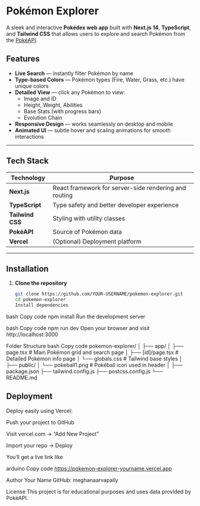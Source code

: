 # Pokémon Explorer

A sleek and interactive **Pokédex web app** built with **Next.js 14**, **TypeScript**, and **Tailwind CSS** that allows users to explore and search Pokémon from the [PokéAPI](https://pokeapi.co/).

## Features

- **Live Search** — instantly filter Pokémon by name
- **Type-based Colors** — Pokémon types (Fire, Water, Grass, etc.) have unique colors
- **Detailed View** — click any Pokémon to view:
  - Image and ID
  - Height, Weight, Abilities
  - Base Stats (with progress bars)
  - Evolution Chain
- **Responsive Design** — works seamlessly on desktop and mobile
- **Animated UI** — subtle hover and scaling animations for smooth interactions

---

## Tech Stack

| Technology       | Purpose                                               |
| ---------------- | ----------------------------------------------------- |
| **Next.js**      | React framework for server-side rendering and routing |
| **TypeScript**   | Type safety and better developer experience           |
| **Tailwind CSS** | Styling with utility classes                          |
| **PokéAPI**      | Source of Pokémon data                                |
| **Vercel**       | (Optional) Deployment platform                        |

---

## Installation

1. **Clone the repository**
   ```bash
   git clone https://github.com/YOUR-USERNAME/pokemon-explorer.git
   cd pokemon-explorer
   Install dependencies
   ```

bash
Copy code
npm install
Run the development server

bash
Copy code
npm run dev
Open your browser and visit
http://localhost:3000

Folder Structure
bash
Copy code
pokemon-explorer/
│
├── app/
│ ├── page.tsx # Main Pokémon grid and search page
│ ├── [id]/page.tsx # Detailed Pokémon info page
│ └── globals.css # Tailwind base styles
│
├── public/
│ └── pokeball1.png # Pokéball icon used in header
│
├── package.json
├── tailwind.config.js
├── postcss.config.js
└── README.md

## Deployment

Deploy easily using Vercel:

Push your project to GitHub

Visit vercel.com → “Add New Project”

Import your repo → Deploy 

You’ll get a live link like

arduino
Copy code
https://pokemon-explorer-yourname.vercel.app




 Author
Your Name
GitHub: meghanaarvapally

License
This project is for educational purposes and uses data provided by PokéAPI.
